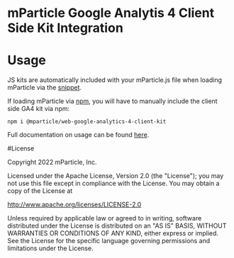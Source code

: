 # mParticle Google Analytis 4 Client Side Kit Integration

# Usage
JS kits are automatically included with your mParticle.js file when loading mParticle via the [snippet](https://docs.mparticle.com/developers/sdk/web/getting-started/#add-the-sdk-snippet).

If loading mParticle via [npm](https://docs.mparticle.com/developers/sdk/web/self-hosting/), you will have to manually include the client side GA4 kit via npm:

```
npm i @mparticle/web-google-analytics-4-client-kit
```

Full documentation on usage can be found [here](https://docs.mparticle.com/integrations/google-analytics-4/event/).

#License

Copyright 2022 mParticle, Inc.

Licensed under the Apache License, Version 2.0 (the "License");
you may not use this file except in compliance with the License.
You may obtain a copy of the License at

http://www.apache.org/licenses/LICENSE-2.0

Unless required by applicable law or agreed to in writing, software
distributed under the License is distributed on an "AS IS" BASIS,
WITHOUT WARRANTIES OR CONDITIONS OF ANY KIND, either express or implied.
See the License for the specific language governing permissions and
limitations under the License.
